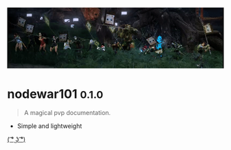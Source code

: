![logo](_media/ecchi_squad.gif)

# nodewar101 <small>0.1.0</small>

> A magical pvp documentation.

- Simple and lightweight

[( ͡° ͜ʖ ͡°)](general)
